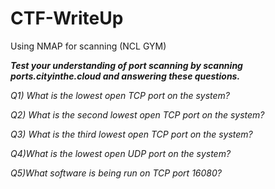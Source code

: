 # CTF-WriteUp
Using NMAP for scanning (NCL GYM)

***Test your understanding of port scanning by scanning ports.cityinthe.cloud and answering these questions.***

*Q1) What is the lowest open TCP port on the system?*

*Q2) What is the second lowest open TCP port on the system?*

*Q3) What is the third lowest open TCP port on the system?*

*Q4)What is the lowest open UDP port on the system?*

*Q5)What software is being run on TCP port 16080?*
